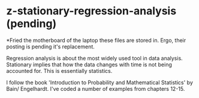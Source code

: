 # z-stationary-regression-analysis (pending)

*Fried the motherboard of the laptop these files are stored in. Ergo, their posting is pending it's replacement.

Regression analysis is about the most widely used tool in data analysis. Stationary implies that how the data changes with time is not being accounted for. This is essentially statistics. 

I follow the book 'Introduction to Probability and Mathematical Statistics' by Bain/ Engelhardt. I've coded a number of examples from chapters 12-15.
